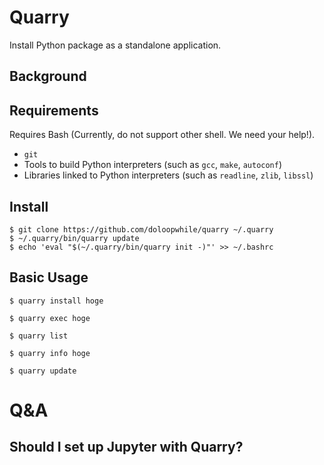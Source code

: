 # Quarry

Install Python package as a standalone application.

## Background

<!-- TODO: Write background -->

## Requirements

Requires Bash (Currently, do not support other shell. We need your help!).

- `git`
- Tools to build Python interpreters (such as `gcc`, `make`, `autoconf`)
- Libraries linked to Python interpreters (such as `readline`, `zlib`, `libssl`)

<!-- TODO: Add examples to install requirements-->

## Install

```
$ git clone https://github.com/doloopwhile/quarry ~/.quarry
$ ~/.quarry/bin/quarry update
$ echo 'eval "$(~/.quarry/bin/quarry init -)"' >> ~/.bashrc
```

## Basic Usage

```
$ quarry install hoge
```

```
$ quarry exec hoge
```

```
$ quarry list
```

```
$ quarry info hoge
```

```
$ quarry update
```

# Q&A

## Should I set up Jupyter with Quarry?
